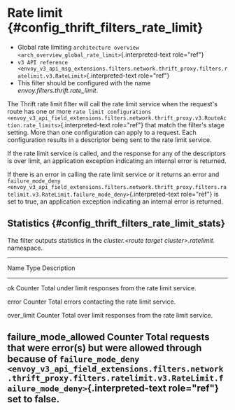 Rate limit {#config_thrift_filters_rate_limit}
==========

-   Global rate limiting
    `architecture overview <arch_overview_global_rate_limit>`{.interpreted-text
    role="ref"}
-   `v3 API reference <envoy_v3_api_msg_extensions.filters.network.thrift_proxy.filters.ratelimit.v3.RateLimit>`{.interpreted-text
    role="ref"}
-   This filter should be configured with the name
    *envoy.filters.thrift.rate_limit*.

The Thrift rate limit filter will call the rate limit service when the
request\'s route has one or more `rate limit configurations
<envoy_v3_api_field_extensions.filters.network.thrift_proxy.v3.RouteAction.rate_limits>`{.interpreted-text
role="ref"} that match the filter\'s stage setting. More than one
configuration can apply to a request. Each configuration results in a
descriptor being sent to the rate limit service.

If the rate limit service is called, and the response for any of the
descriptors is over limit, an application exception indicating an
internal error is returned.

If there is an error in calling the rate limit service or it returns an
error and `failure_mode_deny
<envoy_v3_api_field_extensions.filters.network.thrift_proxy.filters.ratelimit.v3.RateLimit.failure_mode_deny>`{.interpreted-text
role="ref"} is set to true, an application exception indicating an
internal error is returned.

Statistics {#config_thrift_filters_rate_limit_stats}
----------

The filter outputs statistics in the *cluster.\<route target
cluster\>.ratelimit.* namespace.

  ---------------------------------------------------------------------------------------------------------------------------------------------------------------------------
  Name                   Type              Description
  ---------------------- ----------------- ----------------------------------------------------------------------------------------------------------------------------------
  ok                     Counter           Total under limit responses from the rate limit service.

  error                  Counter           Total errors contacting the rate limit service.

  over_limit             Counter           Total over limit responses from the rate limit service.

  failure_mode_allowed   Counter           Total requests that were error(s) but were allowed through because of `failure_mode_deny
                                           <envoy_v3_api_field_extensions.filters.network.thrift_proxy.filters.ratelimit.v3.RateLimit.failure_mode_deny>`{.interpreted-text
                                           role="ref"} set to false.
  ---------------------------------------------------------------------------------------------------------------------------------------------------------------------------
